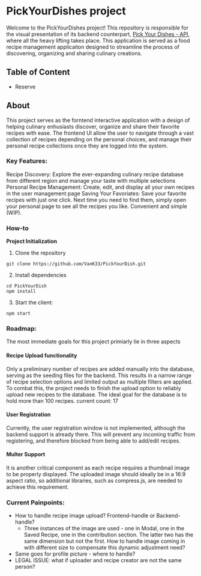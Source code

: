 # PickYourDishes project
Welcome to the PickYourDishes project! This repository is responsible for the visual presentation of its backend counterpart, [Pick Your Dishes - API](https://github.com/VanK33/PickYourDish-API), where all the heavy lifting takes place. This application is served as a food recipe management applicaiton designed to streamline the process of discovering, organizing and sharing culinary creations. 

## Table of Content
- Reserve


## About
This project serves as the forntend interactive application with a design of helping culinary enhusiasts discover, organize and share their favorite recipes with ease. The frontend UI allow the user to navigate through a vast collection of recipes depending on the personal choices, and manage their personal recipe collections once they are logged into the system. 


### Key Features:
Recipe Discovery: Explore the ever-expanding culinary recipe database from different region and manage your taste with multiple selections
Personal Recipe Management: Create, edit, and display all your own recipes in the user management page
Saving Your Favoriates: Save your favorite recipes with just one click. Next time you need to find them, simply open your personal page to see all the recipes you like. Convenient and simple (WIP).

### How-to
**Project Initialization**
1. Clone the repository
```
git clone https://github.com/VanK33/PickYourDish.git
```

2. Install dependencies
```
cd PickYourDish
npm install
```

3. Start the client:
```
npm start
```

### Roadmap:
The most immediate goals for this project primiarly lie in three aspects

#### Recipe Upload functionality ####

Only a preliminary number of recipes are added manually into the database, serving as the seeding files for the backend. This results in a narrow range of recipe selection options and limited output as multiple filters are applied. To combat this, the project needs to finish the upload option to reliably upload new recipes to the database. The ideal goal for the database is to hold more than 100 recipes.
current count: 17

#### User Registration ####

Currently, the user registration window is not implemented, although the backend support is already there. This will prevent any incoming traffic from registering, and therefore blocked from being able to add/edit recipes.

#### Multer Support ####

It is another critical component as each recipe requires a thumbnail image to be properly displayed. The uploaded image should ideally be in a 16:9 aspect ratio, so additional libraries, such as compress.js, are needed to achieve this requirement.


### Current Painpoints:
- How to handle recipe image upload? Frontend-handle or Backend-handle? 
  - Three instances of the image are used - one in Modal, one in the Saved Recipe, one in the contribution section. The latter two has the same dimension but not the first. How to handle image coming in with different size to compensate this dynamic adjustment need?
- Same goes for profile picture - where to handle?
- LEGAL ISSUE: what if uploader and recipe creator are not the same person?
